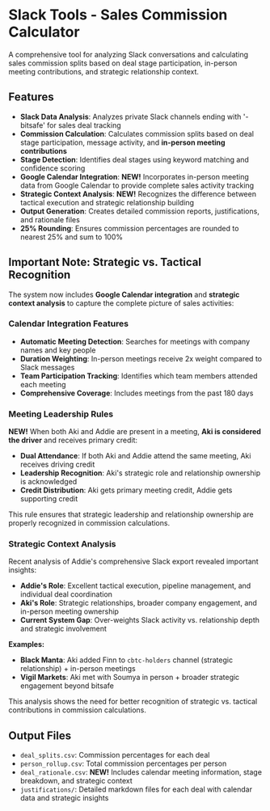 # Slack Tools - Sales Commission Calculator

A comprehensive tool for analyzing Slack conversations and calculating sales commission splits based on deal stage participation, in-person meeting contributions, and strategic relationship context.

## Features

- **Slack Data Analysis**: Analyzes private Slack channels ending with '-bitsafe' for sales deal tracking
- **Commission Calculation**: Calculates commission splits based on deal stage participation, message activity, and **in-person meeting contributions**
- **Stage Detection**: Identifies deal stages using keyword matching and confidence scoring
- **Google Calendar Integration**: **NEW!** Incorporates in-person meeting data from Google Calendar to provide complete sales activity tracking
- **Strategic Context Analysis**: **NEW!** Recognizes the difference between tactical execution and strategic relationship building
- **Output Generation**: Creates detailed commission reports, justifications, and rationale files
- **25% Rounding**: Ensures commission percentages are rounded to nearest 25% and sum to 100%

## Important Note: Strategic vs. Tactical Recognition

The system now includes **Google Calendar integration** and **strategic context analysis** to capture the complete picture of sales activities:

### Calendar Integration Features

- **Automatic Meeting Detection**: Searches for meetings with company names and key people
- **Duration Weighting**: In-person meetings receive 2x weight compared to Slack messages
- **Team Participation Tracking**: Identifies which team members attended each meeting
- **Comprehensive Coverage**: Includes meetings from the past 180 days

### Meeting Leadership Rules

**NEW!** When both Aki and Addie are present in a meeting, **Aki is considered the driver** and receives primary credit:

- **Dual Attendance**: If both Aki and Addie attend the same meeting, Aki receives driving credit
- **Leadership Recognition**: Aki's strategic role and relationship ownership is acknowledged
- **Credit Distribution**: Aki gets primary meeting credit, Addie gets supporting credit

This rule ensures that strategic leadership and relationship ownership are properly recognized in commission calculations.

### Strategic Context Analysis

Recent analysis of Addie's comprehensive Slack export revealed important insights:

- **Addie's Role**: Excellent tactical execution, pipeline management, and individual deal coordination
- **Aki's Role**: Strategic relationships, broader company engagement, and in-person meeting ownership
- **Current System Gap**: Over-weights Slack activity vs. relationship depth and strategic involvement

**Examples:**
- **Black Manta**: Aki added Finn to `cbtc-holders` channel (strategic relationship) + in-person meetings
- **Vigil Markets**: Aki met with Soumya in person + broader strategic engagement beyond bitsafe

This analysis shows the need for better recognition of strategic vs. tactical contributions in commission calculations.

## Output Files

- `deal_splits.csv`: Commission percentages for each deal
- `person_rollup.csv`: Total commission percentages per person
- `deal_rationale.csv`: **NEW!** Includes calendar meeting information, stage breakdown, and strategic context
- `justifications/`: Detailed markdown files for each deal with calendar data and strategic insights 